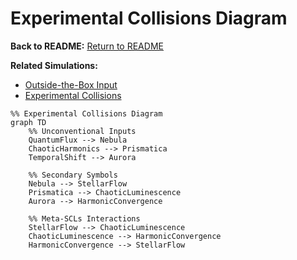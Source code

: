 # Experimental Collisions Diagram

**Back to README:** [Return to README](../README.md)  

**Related Simulations:**  
- [Outside-the-Box Input](../simulations/outside_the_box.md)  
- [Experimental Collisions](../simulations/experimental_collisions.md)

```mermaid
%% Experimental Collisions Diagram
graph TD
    %% Unconventional Inputs
    QuantumFlux --> Nebula
    ChaoticHarmonics --> Prismatica
    TemporalShift --> Aurora

    %% Secondary Symbols
    Nebula --> StellarFlow
    Prismatica --> ChaoticLuminescence
    Aurora --> HarmonicConvergence

    %% Meta-SCLs Interactions
    StellarFlow --> ChaoticLuminescence
    ChaoticLuminescence --> HarmonicConvergence
    HarmonicConvergence --> StellarFlow
